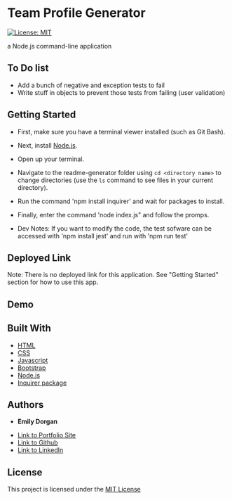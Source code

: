 # Team Profile Generator

[![License: MIT](https://img.shields.io/badge/License-MIT-yellow.svg)](https://opensource.org/licenses/MIT)

a Node.js command-line application

## To Do list

* Add a bunch of negative and exception tests to fail
* Write stuff in objects to prevent those tests from failing (user validation)

## Getting Started

* First, make sure you have a terminal viewer installed (such as Git Bash).
* Next, install [Node.js](https://nodejs.org/).
* Open up your terminal.
* Navigate to the readme-generator folder using `cd <directory name>` to change directories (use the `ls` command to see files in your current directory).
* Run the command 'npm install inquirer' and wait for packages to install.
* Finally, enter the command 'node index.js" and follow the promps.

* Dev Notes: If you want to modify the code, the test sofware can be accessed with 'npm install jest' and run with 'npm run test'

## Deployed Link

Note: There is no deployed link for this application. See "Getting Started" section for how to use this app.

## Demo



## Built With

* [HTML](https://developer.mozilla.org/en-US/docs/Web/HTML)
* [CSS](https://developer.mozilla.org/en-US/docs/Web/CSS)
* [Javascript](https://developer.mozilla.org/en-US/docs/Web/JavaScript)
* [Bootstrap](https://getbootstrap.com/)
* [Node.js](https://nodejs.org/)
* [Inquirer package](https://www.npmjs.com/package/inquirer)

## Authors

* **Emily Dorgan** 

- [Link to Portfolio Site](https://emdorgan.github.io/updated-portfolio/)
- [Link to Github](https://github.com/emdorgan)
- [Link to LinkedIn](https://www.linkedin.com/in/emily-dorgan/)

## License

This project is licensed under the [MIT License](https://opensource.org/licenses/MIT)